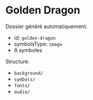 # Golden Dragon

Dossier généré automatiquement.

- id: `golden-dragon`
- symbolsType: `image`
- 8 symboles

Structure:
- `background/`
- `symbols/`
- `fonts/`
- `audio/`


